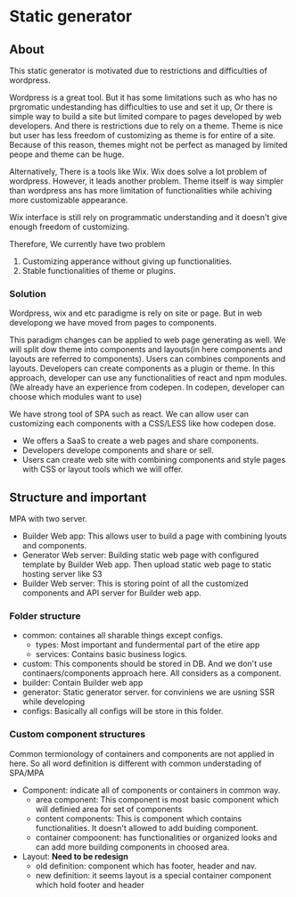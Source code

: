 # Static generator

## About

  This static generator is motivated due to restrictions and difficulties of wordpress.

  Wordpress is a great tool. But it has some limitations such as who has no prgromatic undestanding has difficulties to use and set it up, Or there is simple way to build a site but limited compare to pages developed by web developers. And there is restrictions due to rely on a theme. Theme is nice but user has less freedom of customizing as theme is for entire of a site. Because of this reason, themes might not be perfect as managed by limited peope and theme can be huge.

  Alternatively, There is a tools like Wix. Wix does solve a lot problem of wordpress. However, it leads another problem. Theme itself is way simpler than wordpress ans has more limitation of functionalities while achiving more customizable appearance. 

  Wix interface is still rely on programmatic understanding and it doesn't give enough freedom of customizing.

  Therefore, We currently have two problem
  1. Customizing apperance without giving up functionalities.
  2. Stable functionalities of theme or plugins.

### Solution

  Wordpress, wix and etc paradigme is rely on site or page. But in web developong we have moved from pages to components.

  This paradigm changes can be applied to web page generating as well. We will split dow theme into components and layouts(in here components and layouts are referred to components). Users can combines components and layouts. Developers can create components as a plugin or theme. In this approach, developer can use any functionalities of react and npm modules.(We already have an experience from codepen. In codepen, developer can choose which modules want to use)

  We have strong tool of SPA such as react. We can allow user can customizing each components with a CSS/LESS like how codepen dose.

  - We offers a SaaS to create a web pages and share components.
  - Developers develope components and share or sell.
  - Users can create web site with combining components and style pages with CSS or layout tools which we will offer.



## Structure and important

MPA with two server.
- Builder Web app: This allows user to build a page with combining lyouts and components.
- Generator Web server: Building static web page with configured template by Builder Web app. Then upload static web page to static hosting server like S3
- Builder Web server: This is storing point of all the customized components and API server for Builder web app.


### Folder structure

- common: containes all sharable things except configs.
    - types: Most important and fundermental part of the etire app
    - services: Contains basic business logics.
- custom: This components should be stored in DB. And we don't use continaers/components approach here. All considers as a component.
- builder: Contain Builder web app
- generator: Static generator server. for conviniens we are usning SSR while developing
- configs: Basically all configs will be store in this folder.

### Custom component structures

Common termionology of containers and components are not applied in here.
So all word definition is different with common understading of SPA/MPA

- Component: indicate all of components or containers in common way.
  - area component: This component is most basic component which will definied area for set of components
  - content components: This is component which contains functionalities. It doesn't allowed to add buiding component.
  - container compoonent: has functionalities or organized looks and can add more building components in choosed area.
- Layout: **Need to be redesign**
  - old definition: component which has footer, header and nav.
  - new definition: it seems layout is a special container component which hold footer and header
